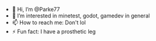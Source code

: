 - 👋 Hi, I’m @Parke77
- 👀 I’m interested in minetest, godot, gamedev in general
- 📫 How to reach me: Don't lol
- ⚡ Fun fact: I have a prosthetic leg

<!---
Parke77/Parke77 is a ✨ special ✨ repository because its `README.md` (this file) appears on your GitHub profile.
You can click the Preview link to take a look at your changes.
--->
